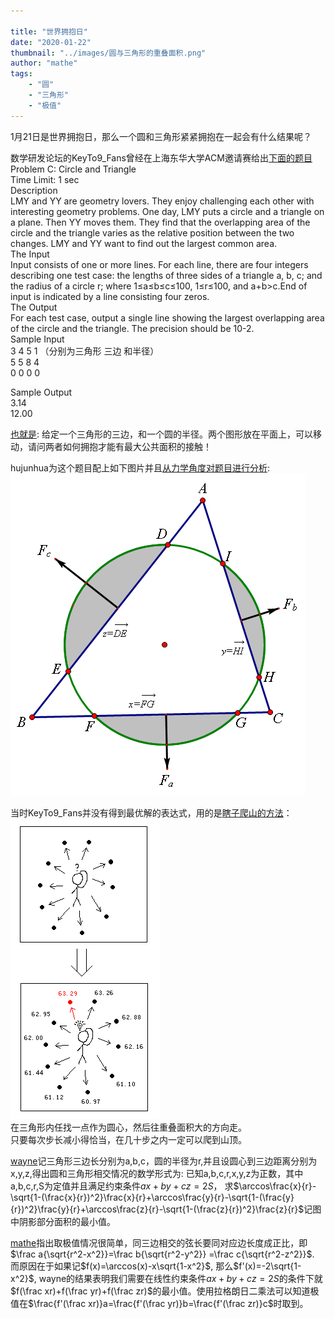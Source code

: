 ```yaml
---

title: "世界拥抱日"
date: "2020-01-22"
thumbnail: "../images/圆与三角形的重叠面积.png"
author: "mathe"
tags: 
    - "圆"
    - "三角形" 
    - "极值"
---
```


1月21日是世界拥抱日，那么一个圆和三角形紧紧拥抱在一起会有什么结果呢？
<!--more-->

数学研发论坛的KeyTo9_Fans曾经在上海东华大学ACM邀请赛给出[下面的题目](https://bbs.csdn.net/topics/320043195)  
Problem C: Circle and Triangle  
Time Limit: 1 sec  
Description  
LMY and YY are geometry lovers. They enjoy challenging each other with interesting geometry problems. One day, LMY puts a circle and a triangle on a plane. Then YY moves them. They find that the overlapping area of the circle and the triangle varies as the relative position between the two changes. LMY and YY want to find out the largest common area.  
The Input   
Input consists of one or more lines. For each line, there are four integers describing one test case: the lengths of three sides of a triangle a, b, c; and the radius of a circle r; where 1≤a≤b≤c≤100, 1≤r≤100, and a+b>c.End of input is indicated by a line consisting four zeros.  
The Output   
For each test case, output a single line showing the largest overlapping area of the circle and the triangle. The precision should be 10-2.  
Sample Input  
3 4 5 1 （分别为三角形 三边 和半径）  
5 5 8 4  
0 0 0 0  

Sample Output  
3.14  
12.00  

[也就是](https://bbs.emath.ac.cn/thread-1779-1-1.html):
给定一个三角形的三边，和一个圆的半径。两个图形放在平面上，可以移动，请问两者如何拥抱才能有最大公共面积的接触！

hujunhua为这个题目配上如下图片并且[从力学角度对题目进行分析](https://bbs.emath.ac.cn/forum.php?mod=redirect&goto=findpost&ptid=1779&pid=42079&fromuid=20):
![circle_and_triangle](../images/圆与三角形的重叠面积.png)

当时KeyTo9_Fans并没有得到最优解的表达式，用的是[瞎子爬山的方法]((https://bbs.emath.ac.cn/forum.php?mod=redirect&goto=findpost&ptid=1779&pid=24331&fromuid=20))：  
![climb](../images/climb.PNG)  
在三角形内任找一点作为圆心，然后往重叠面积大的方向走。  
只要每次步长减小得恰当，在几十步之内一定可以爬到山顶。

[wayne](https://bbs.emath.ac.cn/forum.php?mod=redirect&goto=findpost&ptid=1779&pid=21971&fromuid=20)记三角形三边长分别为a,b,c，圆的半径为r,并且设圆心到三边距离分别为x,y,z,得出圆和三角形相交情况的数学形式为:
已知a,b,c,r,x,y,z为正数，其中a,b,c,r,S为定值并且满足约束条件$ax+by+cz=2S$，
求$\arccos\frac{x}{r}-\sqrt{1-(\frac{x}{r})^2}\frac{x}{r}+\arccos\frac{y}{r}-\sqrt{1-(\frac{y}{r})^2}\frac{y}{r}+\arccos\frac{z}{r}-\sqrt{1-(\frac{z}{r})^2}\frac{z}{r}$记图中阴影部分面积的最小值。

[mathe](https://bbs.emath.ac.cn/forum.php?mod=redirect&goto=findpost&ptid=1779&pid=21966&fromuid=20)指出取极值情况很简单，同三边相交的弦长要同对应边长度成正比，即$\frac a{\sqrt{r^2-x^2}}=\frac b{\sqrt{r^2-y^2}} =\frac c{\sqrt{r^2-z^2}}$.
而原因在于如果记$f(x)=\arccos(x)-x\sqrt{1-x^2}$, 那么$f'(x)=-2\sqrt{1-x^2}$, wayne的结果表明我们需要在线性约束条件$ax+by+cz=2S$的条件下就$f(\frac xr)+f(\frac yr)+f(\frac zr)$的最小值。使用拉格朗日二乘法可以知道极值在$\frac{f'(\frac xr)}a=\frac{f'(\frac yr)}b=\frac{f'(\frac zr)}c$时取到。
